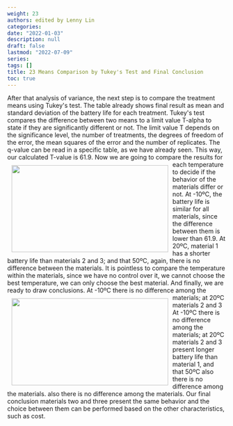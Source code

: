 ```yaml
---
weight: 23
authors: edited by Lenny Lin
categories: 
date: "2022-01-03"
description: null
draft: false
lastmod: "2022-07-09"
series: 
tags: []
title: 23 Means Comparison by Tukey's Test and Final Conclusion
toc: true
---
```





<!--more-->

After that analysis of variance, the next step is to compare the treatment means using Tukey's test. The table already shows final result as mean and standard deviation of the battery life for each treatment. Tukey's test compares the difference between two means to a limit value T-alpha to state if they are significantly different or not. The limit value T depends on the significance level, the number of treatments, the degrees of freedom of the error, the mean squares of the error and the number of replicates. The q-value can be read in a specific table, as we have already seen. This way, our calculated T-value is 61.9. 
<img width ="360" height= "200" src = "/docs/images/Screenshot 2022-07-14 222201.png" style ="float: left" HSPACE="10" VSPACE="10"/>
Now we are going to compare the results for each temperature to decide if the behavior of the materials differ or not. At -10ºC, the battery life is similar for all materials, since the difference between them is lower than 61.9. At 20ºC, material 1 has a shorter battery life than materials 2 and 3; and that 50ºC, again, there is no difference between the materials. It is pointless to compare the temperature within the materials, since we have no control over it, we cannot choose the best temperature, we can only choose the best material. And finally, we are ready to draw conclusions. 
<img width ="360" height= "200" src = "/docs/images/Screenshot 2022-07-14 222353.png" style ="float: left" HSPACE="10" VSPACE="10"/>
At -10ºC there is no difference among the materials; at 20ºC materials 2 and 3 At -10ºC there is no difference among the materials; at 20ºC materials 2 and 3 present longer battery life than material 1, and that 50ºC also there is no difference among the materials. also there is no difference among the materials. Our final conclusion materials two and three present the same behavior and the choice between them can be performed based on the other characteristics, such as cost. 